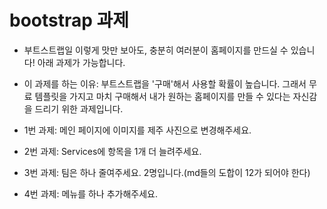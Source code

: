# bootstrap 과제

* 부트스트랩일 이렇게 맛만 보아도, 충분히 여러분이 홈페이지를 만드실 수 있습니다! 아래 과제가 가능합니다.
* 이 과제를 하는 이유: 부트스트랩을 '구매'해서 사용할 확률이 높습니다. 그래서 무료 템플릿을 가지고 마치 구매해서 내가 원하는 홈페이지를 만들 수 있다는 자신감을 드리기 위한 과제입니다.

* 1번 과제: 메인 페이지에 이미지를 제주 사진으로 변경해주세요.
* 2번 과제: Services에 항목을 1개 더 늘려주세요.
* 3번 과제: 팀은 하나 줄여주세요. 2명입니다.(md들의 도합이 12가 되어야 한다)
* 4번 과제: 메뉴를 하나 추가해주세요.